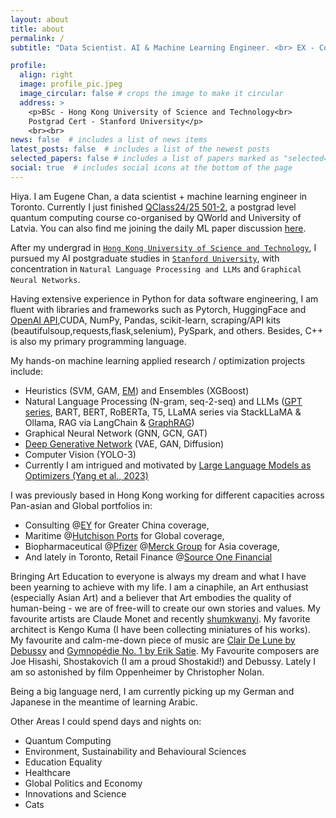 ```yaml
---
layout: about
title: about
permalink: /
subtitle: "Data Scientist. AI & Machine Learning Engineer. <br> EX - Corporate Internal Consultant."

profile:
  align: right
  image: profile_pic.jpeg
  image_circular: false # crops the image to make it circular
  address: >
    <p>BSc - Hong Kong University of Science and Technology<br>
    Postgrad Cert - Stanford University</p>
    <br><br>
news: false  # includes a list of news items
latest_posts: false  # includes a list of the newest posts
selected_papers: false # includes a list of papers marked as "selected={true}"
social: true  # includes social icons at the bottom of the page
---
```



Hiya. I am Eugene Chan, a data scientist + machine learning engineer in Toronto. Currently I just finished [QClass24/25 501-2](https://qworld.net/qclass24-25/), a postgrad level quantum computing course co-organised by QWorld and University of Latvia. You can also find me joining the daily ML paper discussion [here](https://discord.com/channels/714501525455634453/1045297868136779846).


After my undergrad in [`Hong Kong University of Science and Technology`](https://ais.hkust.edu.hk/), I pursued my AI postgraduate studies in [`Stanford University`](https://engineering.stanford.edu/), with concentration in `Natural Language Processing and LLMs` and `Graphical Neural Networks`.


Having extensive experience in Python for data software engineering, I am fluent with libraries and frameworks such as Pytorch, HuggingFace and [OpenAI API](https://github.com/skchanah/TextSummarizer),CUDA, NumPy, Pandas, scikit-learn, scraping/API kits (beautifulsoup,requests,flask,selenium), PySpark, and others. Besides, C++ is also my primary programming language.


My hands-on machine learning applied research / optimization projects include:

- Heuristics (SVM, GAM, [EM](https://github.com/skchanah/SemiSupervisedEM/tree/main)) and Ensembles (XGBoost)  
- Natural Language Processing (N-gram, seq-2-seq) and LLMs ([GPT series](https://github.com/skchanah/MiniGPT), BART, BERT, RoBERTa, T5, LLaMA series via StackLLaMA & Ollama, RAG via LangChain & [GraphRAG](https://github.com/skchanah/GraphRAG_News))
- Graphical Neural Network (GNN, GCN, GAT)
- [Deep Generative Network](https://www.youtube.com/playlist?list=PLoROMvodv4rPOWA-omMM6STXaWW4FvJT8) (VAE, GAN, Diffusion)
- Computer Vision (YOLO-3)
- Currently I am intrigued and motivated by [Large Language Models as Optimizers (Yang et al., 2023)](https://arxiv.org/pdf/2309.03409.pdf) 


I was previously based in Hong Kong working for different capacities across Pan-asian and Global portfolios in:
  
- Consulting @[EY](https://www.ey.com/) for Greater China coverage,
- Maritime @[Hutchison Ports](https://hutchisonports.com/en/) for Global coverage,
- Biopharmaceutical @[Pfizer](https://www.pfizer.com/) @[Merck Group](https://www.merck.com/) for Asia coverage,
- And lately in Toronto, Retail Finance @[Source One Financial](https://sourceonefinancial.ca/)


Bringing Art Education to everyone is always my dream and what I have been yearning to achieve with my life. I am a cinaphile, an Art enthusiast (especially Asian Art) and a believer that Art embodies the quality of human-being - we are of free-will to create our own stories and values. My favourite artists are Claude Monet and recently [shumkwanyi](https://www.instagram.com/arsimsim/). My favorite architect is Kengo Kuma (I have been collecting miniatures of his works). My favourite and calm-me-down piece of music are [Clair De Lune by Debussy](https://www.youtube.com/watch?v=c977QdbTImU) and [Gymnopédie No. 1 by Erik Satie](https://www.youtube.com/watch?v=eMnxjdGTK4w). My Favourite composers are Joe Hisashi, Shostakovich (I am a proud Shostakid!) and Debussy. Lately I am so astonished by film Oppenheimer by Christopher Nolan.


Being a big language nerd, I am currently picking up my German and Japanese in the meantime of learning Arabic. 


Other Areas I could spend days and nights on:
  
- Quantum Computing
- Environment, Sustainability and Behavioural Sciences
- Education Equality
- Healthcare
- Global Politics and Economy
- Innovations and Science
- Cats


